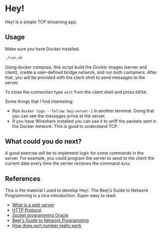 # Hey!

Hey! is a simple TCP streaming app.

## Usage

Make sure you have Docker installed.

```bash
./run.sh
```

Using docker compose, this script build the Docker images (server and client), create a user-defined bridge network, and run both containers. 
After that, you will be provided with the client shell to send messages to the server.

To close the connection type `exit` from the client shell and press `ENTER`.

Some things that I find interesting:
- Run `docker logs --follow hey-server-1` in another terminal. Doing that you can see the messages arrive at the server.
- If you have Wireshark installed you can use it to sniff the packets sent in the Docker network. This is good to understand TCP.

## What could you do next?

A good exercise will be to implement logic for some commands in the server. For example, you could program the server to send to the client the current
date every time the server receives the command `date`.

## References

This is the material I used to develop Hey!. The Beej's Guide to Network Programming is a nice introduction. Super easy to read:
- [What is a web server](https://developer.mozilla.org/en-US/docs/Learn/Common_questions/Web_mechanics/What_is_a_web_server)
- [HTTP Protocol](https://www.rfc-editor.org/rfc/pdfrfc/rfc7231.txt.pdf)
- [Socket programming Oracle](https://docs.oracle.com/cd/E19253-01/817-4415/6mjum5som/index.html)
- [Beej's Guide to Network Programming](https://beej.us/guide/bgnet/html/split/index.html)
- [How does port number really work](https://stackoverflow.com/questions/13190176/how-does-port-number-really-work-in-tcp/29045432#29045432)

